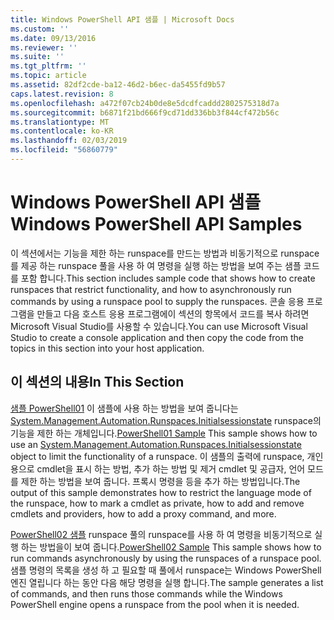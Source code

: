 ```yaml
---
title: Windows PowerShell API 샘플 | Microsoft Docs
ms.custom: ''
ms.date: 09/13/2016
ms.reviewer: ''
ms.suite: ''
ms.tgt_pltfrm: ''
ms.topic: article
ms.assetid: 82df2cde-ba12-46d2-b6ec-da5455fd9b57
caps.latest.revision: 8
ms.openlocfilehash: a472f07cb24b0de8e5dcdfcaddd2802575318d7a
ms.sourcegitcommit: b6871f21bd666f9cd71dd336bb3f844cf472b56c
ms.translationtype: MT
ms.contentlocale: ko-KR
ms.lasthandoff: 02/03/2019
ms.locfileid: "56860779"
---
```

# <a name="windows-powershell-api-samples"></a><span data-ttu-id="ce775-102">Windows PowerShell API 샘플</span><span class="sxs-lookup"><span data-stu-id="ce775-102">Windows PowerShell API Samples</span></span>

<span data-ttu-id="ce775-103">이 섹션에서는 기능을 제한 하는 runspace를 만드는 방법과 비동기적으로 runspace를 제공 하는 runspace 풀을 사용 하 여 명령을 실행 하는 방법을 보여 주는 샘플 코드를 포함 합니다.</span><span class="sxs-lookup"><span data-stu-id="ce775-103">This section includes sample code that shows how to create runspaces that restrict functionality, and how to asynchronously run commands by using a runspace pool to supply the runspaces.</span></span> <span data-ttu-id="ce775-104">콘솔 응용 프로그램을 만들고 다음 호스트 응용 프로그램에이 섹션의 항목에서 코드를 복사 하려면 Microsoft Visual Studio를 사용할 수 있습니다.</span><span class="sxs-lookup"><span data-stu-id="ce775-104">You can use Microsoft Visual Studio to create a console application and then copy the code from the topics in this section into your host application.</span></span>

## <a name="in-this-section"></a><span data-ttu-id="ce775-105">이 섹션의 내용</span><span class="sxs-lookup"><span data-stu-id="ce775-105">In This Section</span></span>

<span data-ttu-id="ce775-106">[샘플 PowerShell01](./windows-powershell01-sample.md) 이 샘플에 사용 하는 방법을 보여 줍니다는 [System.Management.Automation.Runspaces.Initialsessionstate](/dotnet/api/System.Management.Automation.Runspaces.InitialSessionState) runspace의 기능을 제한 하는 개체입니다.</span><span class="sxs-lookup"><span data-stu-id="ce775-106">[PowerShell01 Sample](./windows-powershell01-sample.md) This sample shows how to use an [System.Management.Automation.Runspaces.Initialsessionstate](/dotnet/api/System.Management.Automation.Runspaces.InitialSessionState) object to limit the functionality of a runspace.</span></span> <span data-ttu-id="ce775-107">이 샘플의 출력에 runspace, 개인용으로 cmdlet을 표시 하는 방법, 추가 하는 방법 및 제거 cmdlet 및 공급자, 언어 모드를 제한 하는 방법을 보여 줍니다. 프록시 명령을 등을 추가 하는 방법입니다.</span><span class="sxs-lookup"><span data-stu-id="ce775-107">The output of this sample demonstrates how to restrict the language mode of the runspace, how to mark a cmdlet as private, how to add and remove cmdlets and providers, how to add a proxy command, and more.</span></span>

<span data-ttu-id="ce775-108">[PowerShell02 샘플](./windows-powershell02-sample.md) runspace 풀의 runspace를 사용 하 여 명령을 비동기적으로 실행 하는 방법을이 보여 줍니다.</span><span class="sxs-lookup"><span data-stu-id="ce775-108">[PowerShell02 Sample](./windows-powershell02-sample.md) This sample shows how to run commands asynchronously by using the runspaces of a runspace pool.</span></span> <span data-ttu-id="ce775-109">샘플 명령의 목록을 생성 하 고 필요할 때 풀에서 runspace는 Windows PowerShell 엔진 열립니다 하는 동안 다음 해당 명령을 실행 합니다.</span><span class="sxs-lookup"><span data-stu-id="ce775-109">The sample generates a list of commands, and then runs those commands while the Windows PowerShell engine opens a runspace from the pool when it is needed.</span></span>